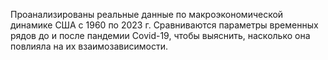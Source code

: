 Проанализированы реальные данные по макроэкономической динамике США с 1960 по 2023 г. Сравниваются параметры временных рядов до и после пандемии Covid-19, чтобы выяснить, насколько она повлияла на их взаимозависимости.
